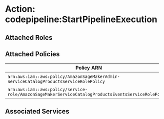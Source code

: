 # Action: codepipeline:StartPipelineExecution

## Attached Roles

## Attached Policies

| Policy ARN | Policy Name |
|------------|-------------|
| `arn:aws:iam::aws:policy/AmazonSageMakerAdmin-ServiceCatalogProductsServiceRolePolicy` | [AmazonSageMakerAdmin-ServiceCatalogProductsServiceRolePolicy](../policies.md#amazonsagemakeradmin-servicecatalogproductsservicerolepolicy) |
| `arn:aws:iam::aws:policy/service-role/AmazonSageMakerServiceCatalogProductsEventsServiceRolePolicy` | [AmazonSageMakerServiceCatalogProductsEventsServiceRolePolicy](../policies.md#amazonsagemakerservicecatalogproductseventsservicerolepolicy) |

## Associated Services

